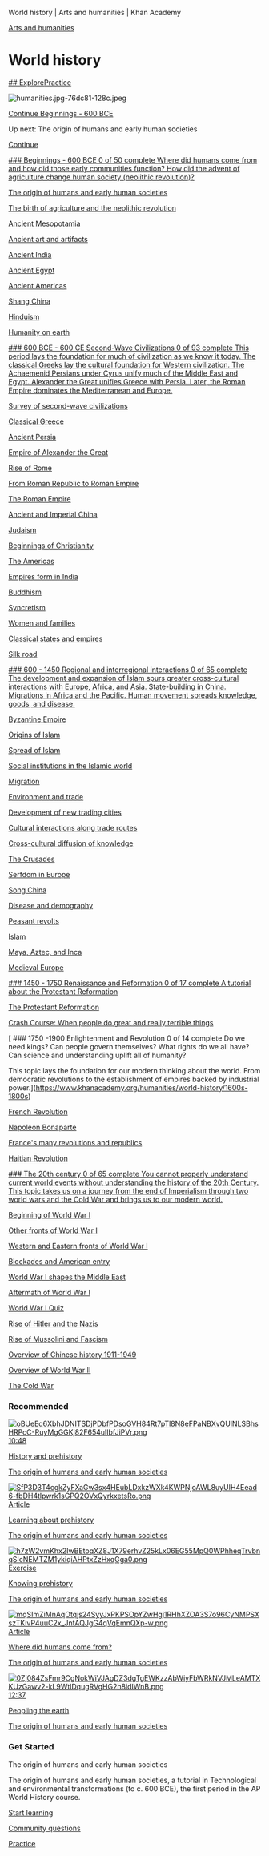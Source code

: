World history | Arts and humanities | Khan Academy

[ Arts and humanities](https://www.khanacademy.org/humanities)

# World history

[## Explore](https://www.khanacademy.org/humanities/world-history)[Practice](https://www.khanacademy.org/humanities/world-history?t=practice)

![humanities.jpg-76dc81-128c.jpeg](../_resources/863d7e1c873fb40facb07a4909bc885c.jpg)

[Continue Beginnings - 600 BCE](https://www.khanacademy.org/humanities/world-history/history-beginnings/origin-humans-early-societies/v/history-and-prehistory)

Up next: The origin of humans and early human societies

[Continue](https://www.khanacademy.org/humanities/world-history/history-beginnings/origin-humans-early-societies/v/history-and-prehistory)

[   ### Beginnings - 600 BCE  0 of 50 complete  Where did humans come from and how did those early communities function? How did the advent of agriculture change human society (neolithic revolution)?](https://www.khanacademy.org/humanities/world-history/history-beginnings)

[The origin of humans and early human societies](https://www.khanacademy.org/humanities/world-history/history-beginnings#origin-humans-early-societies)

[The birth of agriculture and the neolithic revolution](https://www.khanacademy.org/humanities/world-history/history-beginnings#birth-agriculture-neolithic-revolution)

[Ancient Mesopotamia](https://www.khanacademy.org/humanities/world-history/history-beginnings#ancient-mesopotamia)

[Ancient art and artifacts](https://www.khanacademy.org/humanities/world-history/history-beginnings#ancient)

[Ancient India](https://www.khanacademy.org/humanities/world-history/history-beginnings#ancient-india)

[Ancient Egypt](https://www.khanacademy.org/humanities/world-history/history-beginnings#ancient-egypt-hittites)

[Ancient Americas](https://www.khanacademy.org/humanities/world-history/history-beginnings#ancient-americas)

[Shang China](https://www.khanacademy.org/humanities/world-history/history-beginnings#shang-dynasty-china)

[Hinduism](https://www.khanacademy.org/humanities/world-history/history-beginnings#hinduism)

[Humanity on earth](https://www.khanacademy.org/humanities/world-history/history-beginnings#pre-history-humanity-on-earth-tutorial)

[   ### 600 BCE - 600 CE Second-Wave Civilizations  0 of 93 complete  This period lays the foundation for much of civilization as we know it today. The classical Greeks lay the cultural foundation for Western civilization. The Achaemenid Persians under Cyrus unify much of the Middle East and Egypt. Alexander the Great unifies Greece with Persia. Later, the Roman Empire dominates the Mediterranean and Europe.](https://www.khanacademy.org/humanities/world-history/ancient-medieval)

[Survey of second-wave civilizations](https://www.khanacademy.org/humanities/world-history/ancient-medieval#survey-of-second-wave-civilizations)

[Classical Greece](https://www.khanacademy.org/humanities/world-history/ancient-medieval#classical-greece)

[Ancient Persia](https://www.khanacademy.org/humanities/world-history/ancient-medieval#ancient-persia)

[Empire of Alexander the Great](https://www.khanacademy.org/humanities/world-history/ancient-medieval#alexander-the-great)

[Rise of Rome](https://www.khanacademy.org/humanities/world-history/ancient-medieval#roman-empire)

[From Roman Republic to Roman Empire](https://www.khanacademy.org/humanities/world-history/ancient-medieval#roman-a)

[The Roman Empire](https://www.khanacademy.org/humanities/world-history/ancient-medieval#roman-empire-survey)

[Ancient and Imperial China](https://www.khanacademy.org/humanities/world-history/ancient-medieval#zhou-qin-han-china)

[Judaism](https://www.khanacademy.org/humanities/world-history/ancient-medieval#judaism)

[Beginnings of Christianity](https://www.khanacademy.org/humanities/world-history/ancient-medieval#christianity)

[The Americas](https://www.khanacademy.org/humanities/world-history/ancient-medieval#civilizations-in-the-americas)

[Empires form in India](https://www.khanacademy.org/humanities/world-history/ancient-medieval#early-indian-empires)

[Buddhism](https://www.khanacademy.org/humanities/world-history/ancient-medieval#buddhism-intro)

[Syncretism](https://www.khanacademy.org/humanities/world-history/ancient-medieval#syncretism)

[Women and families](https://www.khanacademy.org/humanities/world-history/ancient-medieval#women-and-families)

[Classical states and empires](https://www.khanacademy.org/humanities/world-history/ancient-medieval#classical-states-and-empires)

[Silk road](https://www.khanacademy.org/humanities/world-history/ancient-medieval#silk-road)

[   ### 600 - 1450 Regional and interregional interactions   0 of 65 complete  The development and expansion of Islam spurs greater cross-cultural interactions with Europe, Africa, and Asia. State-building in China. Migrations in Africa and the Pacific. Human movement spreads knowledge, goods, and disease.](https://www.khanacademy.org/humanities/world-history/medieval-times)

[Byzantine Empire](https://www.khanacademy.org/humanities/world-history/medieval-times#byzantine-empire)

[Origins of Islam](https://www.khanacademy.org/humanities/world-history/medieval-times#origins-of-islam)

[Spread of Islam](https://www.khanacademy.org/humanities/world-history/medieval-times#spread-of-islam)

[Social institutions in the Islamic world](https://www.khanacademy.org/humanities/world-history/medieval-times#social-institutions-in-the-islamic-world)

[Migration](https://www.khanacademy.org/humanities/world-history/medieval-times#migration)

[Environment and trade](https://www.khanacademy.org/humanities/world-history/medieval-times#environment-and-trade)

[Development of new trading cities](https://www.khanacademy.org/humanities/world-history/medieval-times#development-of-new-trading-cities)

[Cultural interactions along trade routes](https://www.khanacademy.org/humanities/world-history/medieval-times#cultural-interactions-along-trade-routes)

[Cross-cultural diffusion of knowledge](https://www.khanacademy.org/humanities/world-history/medieval-times#cross-cultural-diffusion-of-knowledge)

[The Crusades](https://www.khanacademy.org/humanities/world-history/medieval-times#the-crusades-technology-and-culture)

[Serfdom in Europe](https://www.khanacademy.org/humanities/world-history/medieval-times#serfdom-in-europe)

[Song China](https://www.khanacademy.org/humanities/world-history/medieval-times#song-china)

[Disease and demography](https://www.khanacademy.org/humanities/world-history/medieval-times#disease-and-demography)

[Peasant revolts](https://www.khanacademy.org/humanities/world-history/medieval-times#peasant-revolts)

[Islam](https://www.khanacademy.org/humanities/world-history/medieval-times#islam-intro)

[Maya, Aztec, and Inca](https://www.khanacademy.org/humanities/world-history/medieval-times#maya-aztec-and-inca)

[Medieval Europe](https://www.khanacademy.org/humanities/world-history/medieval-times#medieval)

[   ### 1450 - 1750 Renaissance and Reformation  0 of 17 complete  A tutorial about the Protestant Reformation](https://www.khanacademy.org/humanities/world-history/renaissance-and-reformation)

[The Protestant Reformation](https://www.khanacademy.org/humanities/world-history/renaissance-and-reformation#protestant-reformation)

[Crash Course: When people do great and really terrible things](https://www.khanacademy.org/humanities/world-history/renaissance-and-reformation#when-people-do-great-and-really-terrible-things-2)

[   ### 1750 -1900 Enlightenment and Revolution  0 of 14 complete  Do we need kings? Can people govern themselves? What rights do we all have? Can science and understanding uplift all of humanity?

This topic lays the foundation for our modern thinking about the world. From democratic revolutions to the establishment of empires backed by industrial power.](https://www.khanacademy.org/humanities/world-history/1600s-1800s)

[French Revolution](https://www.khanacademy.org/humanities/world-history/1600s-1800s#french-revolution-tutorial)

[Napoleon Bonaparte](https://www.khanacademy.org/humanities/world-history/1600s-1800s#napoleon-bonaparte)

[France's many revolutions and republics](https://www.khanacademy.org/humanities/world-history/1600s-1800s#many-french-revolutions)

[Haitian Revolution](https://www.khanacademy.org/humanities/world-history/1600s-1800s#haitian-revolution)

[   ### The 20th century   0 of 65 complete  You cannot properly understand current world events without understanding the history of the 20th Century. This topic takes us on a journey from the end of Imperialism through two world wars and the Cold War and brings us to our modern world.](https://www.khanacademy.org/humanities/world-history/euro-hist)

[Beginning of World War I](https://www.khanacademy.org/humanities/world-history/euro-hist#world-war-i-tutorial)

[Other fronts of World War I](https://www.khanacademy.org/humanities/world-history/euro-hist#other-fronts-ww1)

[Western and Eastern fronts of World War I](https://www.khanacademy.org/humanities/world-history/euro-hist#world-war-i-fighting)

[Blockades and American entry](https://www.khanacademy.org/humanities/world-history/euro-hist#american-entry-world-war-i)

[World War I shapes the Middle East](https://www.khanacademy.org/humanities/world-history/euro-hist#middle-east-20th-century)

[Aftermath of World War I](https://www.khanacademy.org/humanities/world-history/euro-hist#ww1-aftermath)

[World War I Quiz](https://www.khanacademy.org/humanities/world-history/euro-hist#world-war-i-quiz)

[Rise of Hitler and the Nazis](https://www.khanacademy.org/humanities/world-history/euro-hist#hitler-nazis)

[Rise of Mussolini and Fascism](https://www.khanacademy.org/humanities/world-history/euro-hist#mussolini-fascism)

[Overview of Chinese history 1911-1949](https://www.khanacademy.org/humanities/world-history/euro-hist#china-early-1900s)

[Overview of World War II](https://www.khanacademy.org/humanities/world-history/euro-hist#wo)

[The Cold War](https://www.khanacademy.org/humanities/world-history/euro-hist#cold-war)

### Recommended

[   ![oBUeEq6XbhJDNITSDjPDbfPDsoGVH84Rt7pTl8N8eFPaNBXvQUlNLSBhsHRPcC-RuyMgGGKj82F654ulIbfJiPVr.png](../_resources/958175332ba0311b7d1ca56da044a8b3.png) 10:48](https://www.khanacademy.org/humanities/world-history/history-beginnings/origin-humans-early-societies/v/history-and-prehistory)

[History and prehistory](https://www.khanacademy.org/humanities/world-history/history-beginnings/origin-humans-early-societies/v/history-and-prehistory)

[The origin of humans and early human societies](https://www.khanacademy.org/humanities/world-history/history-beginnings#origin-humans-early-societies)

[   ![SfP3D3T4cgkZyFXaGw3sx4HEubLDxkzWXk4KWPNjoAWL8uyUIH4Eead6-fbDH4tlpwrk1sGPQ2OVxQyrkxetsRo.png](../_resources/4c9cd6185e8a8ad333041480cebd26b7.png) Article](https://www.khanacademy.org/humanities/world-history/history-beginnings/origin-humans-early-societies/a/learning-about-prehistory-article)

[Learning about prehistory](https://www.khanacademy.org/humanities/world-history/history-beginnings/origin-humans-early-societies/a/learning-about-prehistory-article)

[The origin of humans and early human societies](https://www.khanacademy.org/humanities/world-history/history-beginnings#origin-humans-early-societies)

[   ![h7zW2vmKhx2IwBEtoqXZ8J1X79erhvZ25kLx06EG55MpQ0WPhheqTrvbnqSIcNEMTZM1ykiqiAHPtxZzHxqGga0.png](../_resources/82f06317f91aa1cb47ad787ca7e78fc3.png) Exercise](https://www.khanacademy.org/humanities/world-history/history-beginnings/origin-humans-early-societies/e/knowing-prehistory-exercise)

[Knowing prehistory](https://www.khanacademy.org/humanities/world-history/history-beginnings/origin-humans-early-societies/e/knowing-prehistory-exercise)

[The origin of humans and early human societies](https://www.khanacademy.org/humanities/world-history/history-beginnings#origin-humans-early-societies)

[   ![mqSImZiMnAqOtqjs24SyyJxPKPSOpYZwHgj1RHhXZOA3S7o96CyNMPSXszTKivP4uuC2x_JntAQJgG4qVqEmnQXp-w.png](../_resources/63992fb1de564ae493cab828f96db408.png) Article](https://www.khanacademy.org/humanities/world-history/history-beginnings/origin-humans-early-societies/a/where-did-humans-come-from)

[Where did humans come from?](https://www.khanacademy.org/humanities/world-history/history-beginnings/origin-humans-early-societies/a/where-did-humans-come-from)

[The origin of humans and early human societies](https://www.khanacademy.org/humanities/world-history/history-beginnings#origin-humans-early-societies)

[   ![0Zj084ZsFmr9CgNokWiVJAgDZ3dgTgEWKzzAbWiyFbWRkNVJMLeAMTXKUzGawv2-kL9WtlDqugRVgHG2h8idIWnB.png](../_resources/396fd8ac461081dcc8fbb65454aff8d1.png) 12:37](https://www.khanacademy.org/humanities/world-history/history-beginnings/origin-humans-early-societies/v/peopling-the-earth)

[Peopling the earth](https://www.khanacademy.org/humanities/world-history/history-beginnings/origin-humans-early-societies/v/peopling-the-earth)

[The origin of humans and early human societies](https://www.khanacademy.org/humanities/world-history/history-beginnings#origin-humans-early-societies)

### Get Started

The origin of humans and early human societies

The origin of humans and early human societies, a tutorial in Technological and environmental transformations (to c. 600 BCE), the first period in the AP World History course.

[Start learning](https://www.khanacademy.org/humanities/world-history/history-beginnings/origin-humans-early-societies/v/history-and-prehistory)

[Community questions](https://www.khanacademy.org/humanities/world-history/d)

[Practice](https://www.khanacademy.org/humanities/world-history?t=practice)